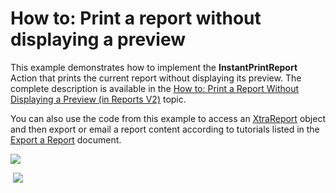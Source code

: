 # How to: Print a report without displaying a preview


<p>This example demonstrates how to implement the <strong>InstantPrintReport</strong> Action that prints the current report without displaying its preview. The complete description is available in the <a href="https://documentation.devexpress.com/#Xaf/CustomDocument3601"><u>How to: Print a Report Without Displaying a Preview (in Reports V2)</u></a> topic.</p>
<p>You can also use the code from this example to access an <a href="https://documentation.devexpress.com/#XtraReports/clsDevExpressXtraReportsUIXtraReporttopic"><u>XtraReport</u></a> object and then export or email a report content according to tutorials listed in the <a href="https://documentation.devexpress.com/#XtraReports/CustomDocument15796"><u>Export a Report</u></a> document.</p>
<p><img src="https://raw.githubusercontent.com/DevExpress-Examples/how-to-print-a-report-without-displaying-a-preview-e5146/14.1.3+/media/59998a06-247e-11e5-80bf-00155d62480c.png"></p>
<p> <img src="https://raw.githubusercontent.com/DevExpress-Examples/how-to-print-a-report-without-displaying-a-preview-e5146/14.1.3+/media/f24fb41e-c29c-11e6-80bf-00155d62480c.png"></p>

<br/>


